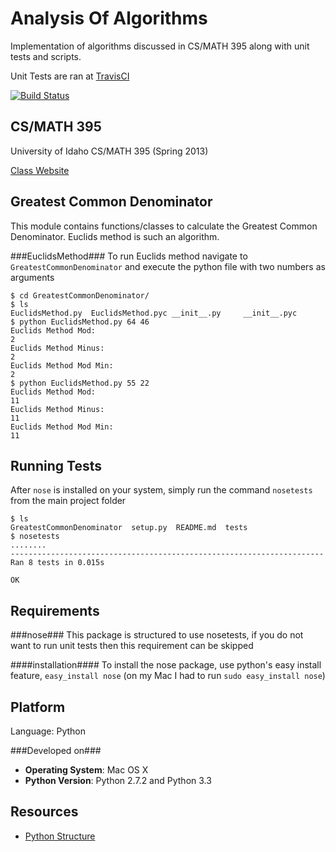 Analysis Of Algorithms
====================

Implementation of algorithms discussed in CS/MATH 395 along with unit tests and scripts.

Unit Tests are ran at [TravisCI](https://travis-ci.org/otternq/AnalysisOfAlgorithms/)

[![Build Status](https://travis-ci.org/otternq/AnalysisOfAlgorithms.png)](https://travis-ci.org/otternq/AnalysisOfAlgorithms)

CS/MATH 395
--------
University of Idaho CS/MATH 395 (Spring 2013)

[Class Website](http://marvin.cs.uidaho.edu/Teaching/CS395/index.html)


Greatest Common Denominator
--------------
This module contains functions/classes to calculate the Greatest Common Denominator. Euclids method is such an algorithm.

###EuclidsMethod###
To run Euclids method navigate to `GreatestCommonDenominator` and execute the python file with two numbers as arguments
```
$ cd GreatestCommonDenominator/
$ ls
EuclidsMethod.py  EuclidsMethod.pyc	__init__.py		__init__.pyc
$ python EuclidsMethod.py 64 46
Euclids Method Mod: 
2
Euclids Method Minus: 
2
Euclids Method Mod Min: 
2
$ python EuclidsMethod.py 55 22
Euclids Method Mod: 
11
Euclids Method Minus: 
11
Euclids Method Mod Min: 
11

```

Running Tests
-------------
After `nose` is installed on your system, simply run the command `nosetests` from the main project folder

```
$ ls
GreatestCommonDenominator  setup.py  README.md  tests
$ nosetests
........
----------------------------------------------------------------------
Ran 8 tests in 0.015s

OK

```

Requirements
-----------

###nose###
This package is structured to use nosetests, if you do not want to run unit tests then this requirement can be skipped

####installation####
To install the nose package, use python's easy install feature, `easy_install nose` (on my Mac I had to run `sudo easy_install nose`)

Platform
---------
Language: Python

###Developed on###
- <b>Operating System</b>: Mac OS X
- <b>Python Version</b>: Python 2.7.2 and Python 3.3

Resources
-----------
- [Python Structure](http://learnpythonthehardway.org/book/ex46.html)
